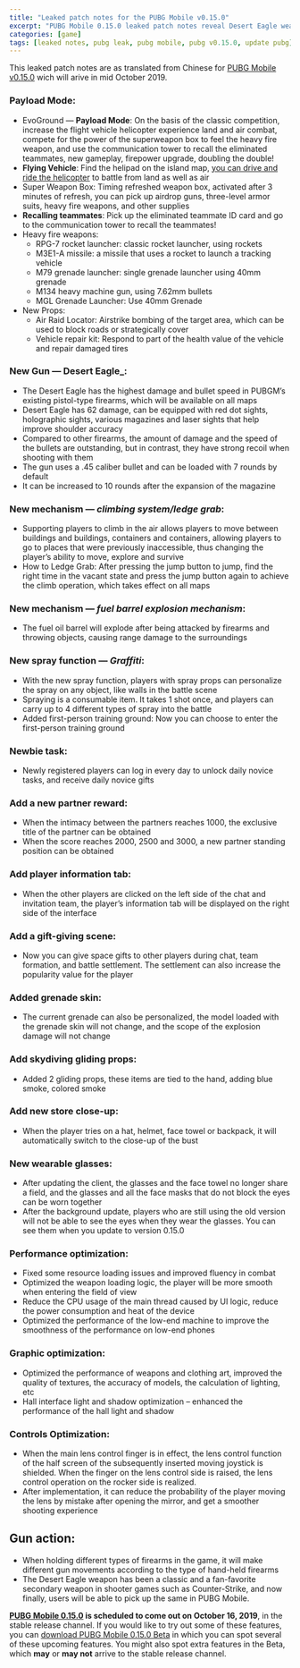 ```yaml
---
title: "Leaked patch notes for the PUBG Mobile v0.15.0"
excerpt: "PUBG Mobile 0.15.0 leaked patch notes reveal Desert Eagle weapon, Payload Mode with helicopters, and more!"
categories: [game]
tags: [leaked notes, pubg leak, pubg mobile, pubg v0.15.0, update pubg]
---
```

This leaked patch notes are as translated from Chinese for [PUBG Mobile v0.15.0](https://www.knoacc.org/2019/10/pubg-mobile-0150-kendaraan-amfibi-duar-memek-dan-parkour.html) wich will arive in mid October 2019.

### Payload Mode:
- EvoGround — **Payload Mode**: On the basis of the classic competition, increase the flight vehicle helicopter experience land and air combat, compete for the power of the superweapon box to feel the heavy fire weapon, and use the communication tower to recall the eliminated teammates, new gameplay, firepower upgrade, doubling the double!
- **Flying Vehicle**: Find the helipad on the island map, [you can drive and ride the helicopter](https://www.catetan.pw/game/helikopter-pubgm-beta-china/) to battle from land as well as air
- Super Weapon Box: Timing refreshed weapon box, activated after 3 minutes of refresh, you can pick up airdrop guns, three-level armor suits, heavy fire weapons, and other supplies
- **Recalling teammates**: Pick up the eliminated teammate ID card and go to the communication tower to recall the teammates!
- Heavy fire weapons:
  - RPG-7 rocket launcher: classic rocket launcher, using rockets
  - M3E1-A missile: a missile that uses a rocket to launch a tracking vehicle
  - M79 grenade launcher: single grenade launcher using 40mm grenade
  - M134 heavy machine gun, using 7.62mm bullets
  - MGL Grenade Launcher: Use 40mm Grenade
- New Props:
  - Air Raid Locator: Airstrike bombing of the target area, which can be used to block roads or strategically cover
  - Vehicle repair kit: Respond to part of the health value of the vehicle and repair damaged tires


### New Gun — Desert Eagle_:
- The Desert Eagle has the highest damage and bullet speed in PUBGM’s existing pistol-type firearms, which will be available on all maps
- Desert Eagle has 62 damage, can be equipped with red dot sights, holographic sights, various magazines and laser sights that help improve shoulder accuracy
- Compared to other firearms, the amount of damage and the speed of the bullets are outstanding, but in contrast, they have strong recoil when shooting with them
- The gun uses a .45 caliber bullet and can be loaded with 7 rounds by default
- It can be increased to 10 rounds after the expansion of the magazine

### New mechanism  — _climbing system/ledge grab_:
- Supporting players to climb in the air allows players to move between buildings and buildings, containers and containers, allowing players to go to places that were previously inaccessible, thus changing the player’s ability to move, explore and survive
- How to Ledge Grab: After pressing the jump button to jump, find the right time in the vacant state and press the jump button again to achieve the climb operation, which takes effect on all maps

### New mechanism — _fuel barrel explosion mechanism_:

- The fuel oil barrel will explode after being attacked by firearms and throwing objects, causing range damage to the surroundings

### New spray function — _Graffiti_:
- With the new spray function, players with spray props can personalize the spray on any object, like walls in the battle scene
- Spraying is a consumable item. It takes 1 shot once, and players can carry up to 4 different types of spray into the battle
- Added first-person training ground: Now you can choose to enter the first-person training ground

### Newbie task:
- Newly registered players can log in every day to unlock daily novice tasks, and receive daily novice gifts

### Add a new partner reward:
- When the intimacy between the partners reaches 1000, the exclusive title of the partner can be obtained
- When the score reaches 2000, 2500 and 3000, a new partner standing position can be obtained

### Add player information tab:
- When the other players are clicked on the left side of the chat and invitation team, the player’s information tab will be displayed on the right side of the interface

### Add a gift-giving scene:
- Now you can give space gifts to other players during chat, team formation, and battle settlement. The settlement can also increase the popularity value for the player

### Added grenade skin:
- The current grenade can also be personalized, the model loaded with the grenade skin will not change, and the scope of the explosion damage will not change

### Add skydiving gliding props:
- Added 2 gliding props, these items are tied to the hand, adding blue smoke, colored smoke

### Add new store close-up:
- When the player tries on a hat, helmet, face towel or backpack, it will automatically switch to the close-up of the bust

### New wearable glasses:
- After updating the client, the glasses and the face towel no longer share a field, and the glasses and all the face masks that do not block the eyes can be worn together
- After the background update, players who are still using the old version will not be able to see the eyes when they wear the glasses. You can see them when you update to version 0.15.0

### Performance optimization:
- Fixed some resource loading issues and improved fluency in combat
- Optimized the weapon loading logic, the player will be more smooth when entering the field of view
- Reduce the CPU usage of the main thread caused by UI logic, reduce the power consumption and heat of the device
- Optimized the performance of the low-end machine to improve the smoothness of the performance on low-end phones

### Graphic optimization:
- Optimized the performance of weapons and clothing art, improved the quality of textures, the accuracy of models, the calculation of lighting, etc
- Hall interface light and shadow optimization – enhanced the performance of the hall light and shadow

### Controls Optimization:
- When the main lens control finger is in effect, the lens control function of the half screen of the subsequently inserted moving joystick is shielded. When the finger on the lens control side is raised, the lens control operation on the rocker side is realized.
- After implementation, it can reduce the probability of the player moving the lens by mistake after opening the mirror, and get a smoother shooting experience

## Gun action:
- When holding different types of firearms in the game, it will make different gun movements according to the type of hand-held firearms
- The Desert Eagle weapon has been a classic and a fan-favorite secondary weapon in shooter games such as Counter-Strike, and now finally, users will be able to pick up the same in PUBG Mobile.

**[PUBG Mobile 0.15.0](https://www.knoacc.org/2019/10/pubg-mobile-0150-kendaraan-amfibi-duar-memek-dan-parkour.html) is scheduled to come out on October 16, 2019**, in the stable release channel. If you would like to try out some of these features, you can [download PUBG Mobile 0.15.0 Beta](https://web.gpubgm.com/m/download.html) in which you can spot several of these upcoming features. You might also spot extra features in the Beta, which **may** or **may not** arrive to the stable release channel.
